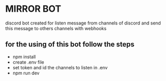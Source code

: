 # MIRROR BOT
discord bot created for listen message from channels of discord and send this message to others channels with webhooks

## for the using of this bot follow the steps
* npm install
* create .env file
* set token and id the channels to listen in .env
* npm run dev